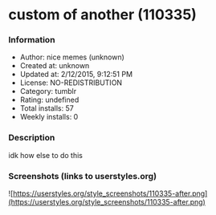 # custom of another (110335)

### Information
- Author: nice memes (unknown)
- Created at: unknown
- Updated at: 2/12/2015, 9:12:51 PM
- License: NO-REDISTRIBUTION
- Category: tumblr
- Rating: undefined
- Total installs: 57
- Weekly installs: 0


### Description
idk how else to do this


### Screenshots (links to userstyles.org)
![https://userstyles.org/style_screenshots/110335-after.png](https://userstyles.org/style_screenshots/110335-after.png)


